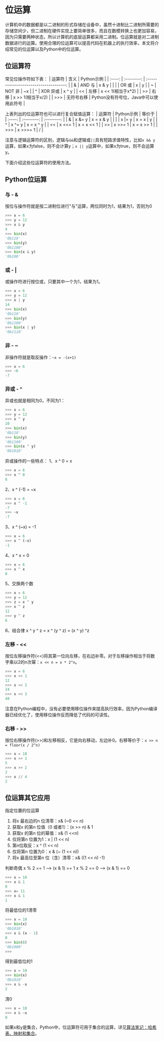 # 位运算
计算机中的数据都是以二进制的形式存储在设备中，虽然十进制比二进制所需要的存储空间少，但二进制在硬件实现上要简单很多，而且在数模转换上也更加容易，因为只需要两种状态，所以计算机的底层运算都采用二进制。位运算就是对二进制数据进行的运算。使用合理的位运算可以提高代码在机器上的执行效率，本文将介绍常见的位运算以及Python中的位运算。


<!--more-->

## 位运算符
常见位操作符如下表：
| 运算符 |    含义    |               Python示例               |
| :----: | :--------: | :------------------------------------: |
|   &    |   AND 与   |                 x & y                  |
|   \|   |   OR 或    |                 x \| y                 |
|   ~    |   NOT 非   |                   ~x                   |
|   ^    |  XOR 异或  |                 x ^ y                  |
|   <<   |    左移    |           x << 1(相当于x\*2)            |
|   >>   |    右移    |           x >> 1(相当于x/2)            |
|  \>>>  | 无符号右移 | Python没有符号位，Java中可以使用此符号 |


上表列出的位运算符也可以进行复合赋值运算：
| 运算符 | Python示例 |   等价于   |
| :----: | :--------: | :--------: |
|   &    |   x &= y   | x = x & y  |
|   \|   |  x \|= y   | x = x \| y |
|   ^    |   x ^= y   | x = x ^ y  |
|   <<   |  x <<= 1   | x = x << 1 |
|   >>   |  x >>= 1   | x = x >> 1 |
|  \>>>  |  x >>>= 1  |     /      |

注意与逻辑运算符的区别，逻辑与`&&`和逻辑或`||`具有短路求值特性，比如`x && y`运算，如果x为false，则不会计算y；`x || y`运算中，如果x为true，则不会运算y。


下面介绍这些位运算符的使用方法。
## Python位运算
### 与 - &
按位与操作符就是按二进制位进行"与"运算，两位同时为1，结果为1，否则为0
```python
>>> x = 6
>>> y = 12
>>> x & y
4
>>> bin(x)
'0b110'
>>> bin(y)
'0b1100'
>>> bin(x & y)
'0b100'
```

### 或 - |
或操作符进行按位或，只要其中一个为1，结果为1。
```python
>>> x = 6
>>> y = 12
>>> x | y
14
>>> bin(x)
'0b110'
>>> bin(y)
'0b1100'
>>> bin(x | y)
'0b1110'
```
### 非 - ~
非操作符就是取反操作：`~x = -(x+1)`
```python
>>> x = 6
>>> ~6
-7
```
### 异或 - ^
异或也就是相同为0，不同为1：
```python
>>> x = 6
>>> y = 12
>>> x ^ y
10
>>> bin(x)
'0b110'
>>> bin(y)
'0b1100'
>>> bin(x ^ y)
'0b1010'
```

异或操作的一些特点：
1、x ^ 0 = x
```python
>>> x = 6
>>> x ^ 0
6
```

2、x ^ (-1) = ~x
```python
>>> x = 6
>>> x ^ -1
-7
>>> ~x
-7
```

3、x ^ (~x) = -1
```python
>>> x = 6
>>> x ^ (~x)
-1
```
4、x ^ x = 0
```python
>>> x = 6
>>> x ^ x
0
```
5、交换两个数
```python
>>> x = 6
>>> y = 12
>>> z = x ^ y
>>> x ^ z
12
>>> y ^ z
6
```
6、结合律
x ^ y ^ z = x ^ (y ^ z) = (x ^  y) ^z 



### 左移 - <<
按位左移操作符(<<)将其第一位向左移，在右边补零。对于左移操作相当于将数字乘以2的n次幂：`x << n = x * 2^n`。
```python
>>> x = 6
>>> x << 1
12
>>> x << 2
24
>>> x << 3
48
```
注意在Python编程中，没有必要使用移位操作来提高执行效率，因为Python编译器已经优化了，使用移位操作反而降低了代码的可读性。

### 右移 - >>
按位右移操作符(>>)和左移相反，它是向右移动，左边补0。右移等价于：`x >> n = floor(x / 2^n)`
```python
>>> x = 10
>>> x >> 1
5
>>> x >> 2
2
>>> x // 4
2
```

## 位运算其它应用

指定位置的位运算
1. 将x 最右边的n 位清零：x& (~0 << n)
2. 获取x 的第n 位值（0 或者1）：(x >> n) & 1
3. 获取x 的第n 位的幂值：x& (1 <<n)
4. 仅将第n 位置为1：x | (1  << n)
5. 第n位取反：x ^ (1  << n)
6. 仅将第n 位置为0：x & (~  (1 << n))
7. 将x 最高位至第n 位（含）清零：x& ((1 << n) -1)

判断奇偶
x % 2 == 1  —> (x & 1)  == 1
x % 2 == 0  —> (x &  1) == 0

```python
>>> x = 10
>>> x & 1
0
>>> x= 11
>>> x & 1
1
```
将最低位的1清零
```python
>>> x = 10
>>> bin(x)
'0b1010'
>>> x & (x - 1)
8
>>> bin(8)
'0b1000'
>>>
```
得到最低位的1
```python
>>> x = 10
>>> bin(x)
'0b1010'
>>> x & -x
2
```
清0
```python
>>> x = 10
>>> x & ~x
0
```

如果x和y是集合，Python中，位运算符可用于集合的运算，详见[算法笔记：哈希表、映射和集合](https://blog.csdn.net/u010698107/article/details/116904708)。




